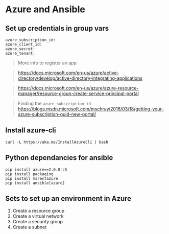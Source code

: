 # Azure and Ansible

## Set up credentials in group vars
```
azure_subscription_id:
azure_client_id:
azure_secret:
azure_tenant:
```
> More info to register an app

> https://docs.microsoft.com/en-us/azure/active-directory/develop/active-directory-integrating-applications

> https://docs.microsoft.com/en-us/azure/azure-resource-manager/resource-group-create-service-principal-portal

> Finding the `azure_subscription_id`
> https://blogs.msdn.microsoft.com/mschray/2016/03/18/getting-your-azure-subscription-guid-new-portal/

## Install azure-cli
```
curl -L https://aka.ms/InstallAzureCli | bash
```

## Python dependancies for ansible
```
pip install azure==2.0.0rc5
pip install packaging
pip install msrestazure
pip install ansible[azure]
```

## Sets to set up an environment in Azure
1. Create a resource group
2. Create a virtual network
3. Create a security group
4. Create a subnet
